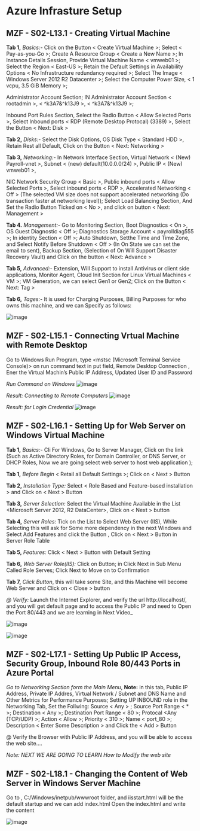 # Azure Infrasture Setup

## MZF - S02-L13.1 - Creating Virtual Machine ##

  **Tab 1,** _Basics:-_ 
   Click on the Button < Create Virtual Machine >; 
   Select < Pay-as-you-Go >; 
   Create A Resource Group < Create a New Name >; 
  In Instance Details Session, 
   Provide Virtual Machine Name < vmweb01 >; 
   Select the Region < East-US >; 
   Retain the Default Settings in Availability Options < No Infrastructure redundancy required >; 
   Select The Image < Windows Server 2012 R2 Datacenter >; 
   Select the Computer Power Size, < 1 vcpu, 3.5 GiB Memory >; 
   
   Administrator Account Section; 
    IN Administrator Account Section < rootadmin >, < ^k3A7&^k13J9 >, < ^k3A7&^k13J9 >; 
    
   Inbound Port Rules Section, 
    Select the Radio Button  < Allow Selected Ports >, 
    Select Inbound ports < RDP (Remote Desktop Protocal) (3389) >, 
    Select the Button < Next: Disk >

  **Tab 2,** _Disks:-_ 
  Select the Disk Options, OS Disk Type < Standard HDD >, 
  Retain Rest all Default, Click on the Button < Next: Networking >

  **Tab 3,** _Networking:-_ 
   In Network Interface Section, 
    Virtual Network < (New) Payroll-vnet >, 
    Subnet < (new) default(10.0.0.0/24) >, 
    Public IP < (New) vmweb01 >,  
  
  NIC Network Security Group < Basic >, 
   Public inbound ports < Allow Selected Ports >, 
   Select inbound ports < RDP >, 
   Accelerated Networking < Off > (The selected VM size does not support accelerated networking (Do transaction faster at networking level)); 
   Select Load Balancing Section, And Set the Radio Button Ticked on < No >, and 
   click on button < Next: Management >

  **Tab 4.** _Management:-_ 
  Go to Monitoring Section, Boot Diagnostics < On >, 
   OS Guest Diagnostic < Off >; 
   Diagnostics Storage Account < payrolldiag555 >; 
   In identity Section < Off >; 
   Auto Shutdown, Setthe Time and Time Zone, and Select Notify Before Shutdown < Off > 
   (In On State we can set the email to sent), 
   Backup Section, (Selection of On Will Support Disaster Recovery Vault) and 
   Click on the button < Next: Advance >

  **Tab 5,** _Advanced:-_ 
  Extension, Will Support to install Antivirus or client side applications, Monitor Agent, Cloud Init Section for Linux Virtual Machines < VM >; 
  VM Generation, we can select Gen1 or Gen2; 
  Click on the Button < Next: Tag >

  **Tab 6,** _Tages:-_ 
  It is used for Charging Purposes, Billing Purposes for who owns this machine, and we can Specify as follows:

 ![image](https://user-images.githubusercontent.com/111234771/196573877-759927f6-ed3d-4ef4-80ae-26f06a9b2e6f.png)

 ## MZF - S02-L15.1 - Connecting Vrtual Machine with Remote Desktop ##

  Go to Windows Run Program, type <mstsc (Microsoft Terminal Service Console)> on run command text in put field, Remote Desktop Connection , Ener the Virtual Machin’s  Public IP Address, Updated User ID and Password
 
 _Run Command on Windows_
 ![image](https://user-images.githubusercontent.com/111234771/196572683-97c9736a-33e1-4c92-b7da-4218eecd7b7b.png)
 
 _Result: Connecting to Remote Computers_
 ![image](https://user-images.githubusercontent.com/111234771/196572743-7332f1fa-6a44-485e-a365-36dbd79a6b0d.png)

 _Result: for Login Credential_
 ![image](https://user-images.githubusercontent.com/111234771/196572848-87501e31-28b3-46e3-8e82-193e53c54d7f.png)

 ## MZF - S02-L16.1 - Setting Up for Web Server on Windows Virtual Machine ##

  **Tab 1,** _Basics:-_ Cli
For Windows, Go to Server Manager, Click on the link <Add roles and features> (Such as Active Directory Roles, for Domain Controller, or DNS Server, or DHCP Roles, Now we are going select web server to host web application ); 

 **Tab 1,** _Before Begin_ < Retail all Default Settings >; Click on < Next > Button

 **Tab 2,** _Installation Type:_ Select < Role Based and Feature-based installation > and Click on < Next > Button 

 **Tab 3,** _Server Selection:_ Select the Virtual Machine Available in the List <Microsoft Server 2012, R2 DataCenter>, Click on < Next > button

 **Tab 4,** _Server Roles:_ Tick on the List to Select Web Server (IIS), While Selecting this will ask for Some more dependency in the next Windows and Select Add Features and click the Button <Add Features>,  Click on < Next  > Button in Server Role Table
 
 **Tab 5,** _Features:_ Click < Next > Button with Default Setting

 **Tab 6,** _Web Server Role(IIS):_ Click on <Next> Button; in Click Next in Sub Menu Called Role Serves; Click Next to Move on to Confirmation

 **Tab 7,** _Click <Install> Button_, this will take some Site, and this Machine will become Web Server and Click on < Close > button

_@ Verify:_ Launch the Internet Explorer, and verify the url http://localhost/, and you will get default page and to access the Public IP and need to Open the Port 80/443 and we are learning in Next Video_

 
 
![image](https://user-images.githubusercontent.com/111234771/196573721-fe275b46-6613-442e-9483-2b02fa13d5d0.png)

![image](https://user-images.githubusercontent.com/111234771/196573743-32e8c5a7-8264-4fda-834d-64b8f9871299.png)


 
 ## MZF - S02-L17.1 - Setting Up Public IP Access, Security Group, Inbound Role 80/443 Ports in Azure Portal ##

  _Go to Networking Section form the Main Menu_, 
 **Note:** in this tab, Public IP Address, Private IP Addres, Virtual Network / Subnet and DNS Name and Other Metrics for Performance Purposes;
Setting UP INBOUND role in the Networking Tab, Set the Follwing:
Source < Any > ; Source Port Range < * >; Destination < Any >; Destination Port Range < 80 >; Protocal <Any (TCP/UDP) >; Action < Allow >; Priority < 310 >; Name < port_80 >; Description < Enter Some Description > and Click the < Add > Button

@ Verify the Browser with Public IP Address, and you will be able to access the web site….

 _Note: NEXT WE ARE GOING TO LEARN How to Modify the web site_

 
 ## MZF - S02-L18.1 - Changing the Content of Web Server in Windows Server Machine ##

  Go to , C:/Windows/inetpub/wwwroot folder, and iisstart.html will be the default startup and we can add index.html
Open the index.html and write the content

 
 ![image](https://user-images.githubusercontent.com/111234771/196574681-4d872e8d-d49d-441e-997b-4be0c267b46d.png)
